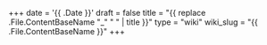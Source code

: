 +++
date = '{{ .Date }}'
draft = false
title = "{{ replace .File.ContentBaseName "_" " " | title }}"
type = "wiki"
wiki_slug = "{{ .File.ContentBaseName }}"
+++
